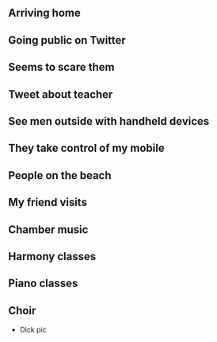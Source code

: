 ## Arriving home

## Going public on Twitter

## Seems to scare them

## Tweet about teacher

## See men outside with handheld devices

## They take control of my mobile

## People on the beach

## My friend visits

## Chamber music

## Harmony classes

## Piano classes

## Choir

- Dick pic